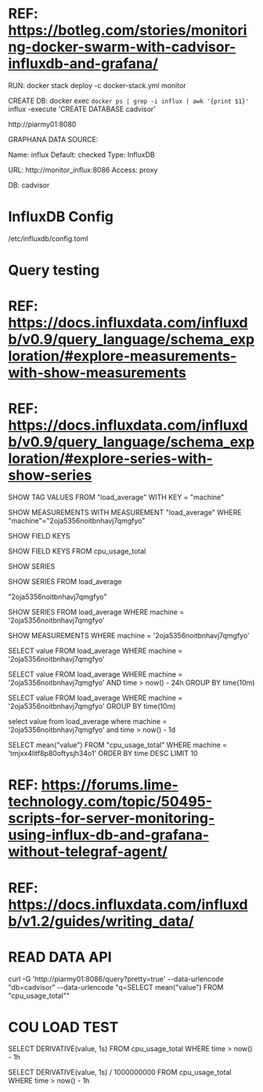 # REF: https://botleg.com/stories/monitoring-docker-swarm-with-cadvisor-influxdb-and-grafana/

RUN:
docker stack deploy -c docker-stack.yml monitor

CREATE DB:
docker exec `docker ps | grep -i influx | awk '{print $1}'` influx -execute 'CREATE DATABASE cadvisor'

http://piarmy01:8080

GRAPHANA DATA SOURCE:

Name: influx
Default: checked
Type: InfluxDB

URL: http://monitor_influx:8086
Access: proxy

DB: cadvisor

# InfluxDB Config
/etc/influxdb/config.toml

# Query testing
# REF: https://docs.influxdata.com/influxdb/v0.9/query_language/schema_exploration/#explore-measurements-with-show-measurements
# REF: https://docs.influxdata.com/influxdb/v0.9/query_language/schema_exploration/#explore-series-with-show-series

SHOW TAG VALUES FROM "load_average" WITH KEY = "machine"

SHOW MEASUREMENTS WITH MEASUREMENT "load_average" WHERE "machine"="2oja5356noitbnhavj7qmgfyo"

SHOW FIELD KEYS

SHOW FIELD KEYS FROM cpu_usage_total


SHOW SERIES

SHOW SERIES FROM load_average

"2oja5356noitbnhavj7qmgfyo"

SHOW SERIES FROM load_average WHERE machine = '2oja5356noitbnhavj7qmgfyo'

SHOW MEASUREMENTS WHERE machine = '2oja5356noitbnhavj7qmgfyo'

SELECT value FROM load_average WHERE machine = '2oja5356noitbnhavj7qmgfyo'

SELECT value FROM load_average WHERE machine = '2oja5356noitbnhavj7qmgfyo' AND time > now() - 24h GROUP BY time(10m)

SELECT value FROM load_average WHERE machine = '2oja5356noitbnhavj7qmgfyo' GROUP BY time(10m)

select value from load_average where machine = '2oja5356noitbnhavj7qmgfyo' and time > now() - 1d

SELECT mean("value") FROM "cpu_usage_total"  WHERE machine = 'tmjxx4litf8p80oftysjh34o1' ORDER BY time DESC LIMIT 10

# REF: https://forums.lime-technology.com/topic/50495-scripts-for-server-monitoring-using-influx-db-and-grafana-without-telegraf-agent/
# REF: https://docs.influxdata.com/influxdb/v1.2/guides/writing_data/

# READ DATA API

curl -G 'http://piarmy01:8086/query?pretty=true' --data-urlencode "db=cadvisor" --data-urlencode "q=SELECT mean(\"value\") FROM \"cpu_usage_total\""

# COU LOAD TEST

SELECT DERIVATIVE(value, 1s) FROM cpu_usage_total WHERE time > now() - 1h

SELECT DERIVATIVE(value, 1s) / 1000000000 FROM cpu_usage_total WHERE time > now() - 1h
